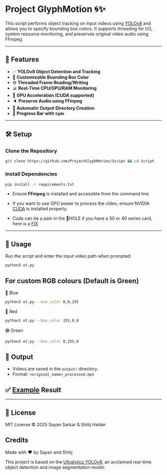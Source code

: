 # Project GlyphMotion 🌀✨

This script performs object tracking on input videos using [YOLOv8](https://github.com/ultralytics/ultralytics) and allows you to specify bounding box colors. It supports threading for I/O, system resource monitoring, and preserves original video audio using FFmpeg.

---

## 🚀 Features

- ✅ **YOLOv8 Object Detection and Tracking**
- 🎨 **Customizable Bounding Box Color**
- ⚙️ **Threaded Frame Reading/Writing**
- 📊 **Real-Time CPU/GPU/RAM Monitoring**
- 🧠 **GPU Acceleration (CUDA supported)**
- 🔈 **Preserve Audio using FFmpeg**
- 💾 **Automatic Output Directory Creation**
- 🔄 **Progress Bar with `tqdm`**

---

## 🛠️ Setup

### Clone the Repository

```bash
git clone https://github.com/ProjectGlyphMotion/Script && cd Script
```

### Install Dependencies

```bash
pip install -r requirements.txt
```
- Ensure **FFmpeg** is installed and accessible from the command line.

- If you want to use GPU power to process the video, ensure NVIDIA [CUDA](https://developer.nvidia.com/cuda-downloads) is installed properly.

- Cuda can be a pain in the 🍑HOLE if you have a 30 or 40 series card, here is a [FIX](https://www.reddit.com/r/StableDiffusion/comments/13n16r7/cuda_not_available_fix_for_anybody_that_is/)

---

## 🧪 Usage

Run the script and enter the input video path when prompted:

```bash
python3 ot.py                      
```

## For custom RGB colours (Default is Green)
🔵 Blue
```bash
python3 ot.py --box_color 0,0,255  
```
 🔴 Red
```bash
python3 ot.py --box_color 255,0,0  
```
🟢 Green
```bash
python3 ot.py --box_color 0,255,0  
```

## 📂 Output

- Videos are saved in the `output/` directory.
- Format: `<original_name>_processed.mp4`

## ✅ [Example](https://drive.google.com/file/d/1kV9-v5E5T7AiDEnNQWlmznmK0GhN4JMc/view) Result

---

## 📃 License

MIT License © 2025 Sayan Sarkar & Shitij Halder

## Credits

Made with ❤️ by Sayan and Shitij

This project is based on the [Ultralytics YOLOv8](https://github.com/ultralytics/ultralytics), an acclaimed real-time object detection and image segmentation model.
</immersive>
